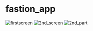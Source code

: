 # fastion_app

![firstscreen](https://user-images.githubusercontent.com/46894876/53336991-12e44100-3926-11e9-9fd1-a34cb834ba5e.png)
![2nd_screen](https://user-images.githubusercontent.com/46894876/53337008-1ed00300-3926-11e9-92b1-c530da402023.png)
![2nd_part](https://user-images.githubusercontent.com/46894876/53337020-24c5e400-3926-11e9-870e-f431d8671602.png)
